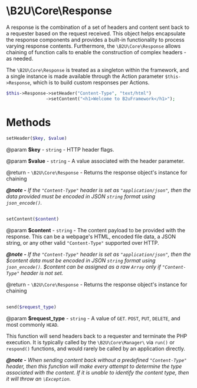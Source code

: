 # \B2U\Core\Response
A response is the combination of a set of headers and content sent back to a requester based on the request received.  This object helps encapsulate the response components and provides a built-in functionality to process varying response contents. Furthermore, the `\B2U\Core\Response` allows chaining of function calls to enable the construction of complex headers - as needed.

The `\B2U\Core\Response` is treated as a singleton within the framework, and a single instance is made available through the Action parameter `$this->Response`, which is to build custom responses per Actions.

```PHP
$this->Response->setHeader("Content-Type", "text/html")
               ->setContent("<h1>Welcome to B2uFramework</h1>");
```

# Methods
```PHP 
setHeader($key, $value)
```
@param **$key** - `string` - HTTP header flags.

@param **$value** - `string` - A value associated with the header parameter.

@return - `\B2U\Core\Response` - Returns the response object's instance for chaining

***@note -*** _If the `"Content-Type"` header is set as `"application/json"`, then the data provided must be encoded in JSON `string` format using `json_encode()`._
##
```PHP 
setContent($content)
```
@param **$content** - `string` - The content payload to be provided with the response. This can be a webpage's HTML, encoded file data, a JSON string, or any other valid `"Content-Type"` supported over HTTP.

***@note -*** _If the `"Content-Type"` header is set as `"application/json"`, then the $content data must be encoded in JSON `string` format using `json_encode()`. $content can be assigned as a raw `Array` only if `"Content-Type"` header is not set._

@return - `\B2U\Core\Response` - Returns the response object's instance for chaining
##
```PHP 
send($request_type)
```
@param **$request_type** - `string` - A value of `GET`. `POST`, `PUT`, `DELETE`, and most commonly `HEAD`.

This function will send headers back to a requester and terminate the PHP execution. It is typically called by the `\B2U\Core\Manager\` via `run()` or `respond()` functions, and would rarely be called by an application directly.

***@note -*** _When sending content back without a predefined `"Content-Type"` header, then this function will make every attempt to determine the type associated with the content. If it is unable to identify the content type, then it will throw an `\Exception`._
